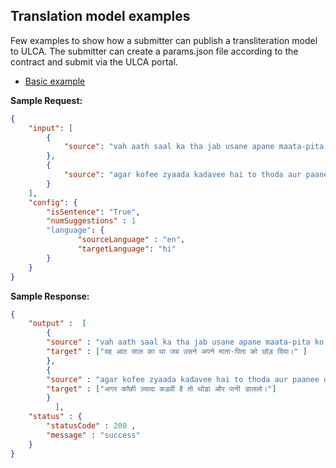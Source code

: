 ## Translation model examples
Few examples to show how a submitter can publish a transliteration model to ULCA. The submitter can create a params.json file according to the contract and submit via the ULCA portal.

* [Basic example](./basic)

**Sample Request:**
```json
{
    "input": [
        {
            "source": "vah aath saal ka tha jab usane apane maata-pita ko chhod diya."
        },
        {
            "source": "agar kofee zyaada kadavee hai to thoda aur paanee daalalo."
        }
    ],
    "config": {
        "isSentence": "True",
        "numSuggestions" : 1
        "language": {
               "sourceLanguage" : "en",
               "targetLanguage": "hi"
        }
    }
}
```

**Sample Response:**
```json
{
    "output" :  [
        {        
        "source" : "vah aath saal ka tha jab usane apane maata-pita ko chhod diya.",       
        "target" : ["वह आठ साल का था जब उसने अपने माता-पिता को छोड़ दिया।" ]      
        },
        {
        "source" : "agar kofee zyaada kadavee hai to thoda aur paanee daalalo.",       
        "target" : ["अगर कॉफ़ी ज़्यादा कड़वी है तो थोड़ा और पानी डाललो।"]
        }
          ],           
    "status" : {  
        "statusCode" : 200 ,
        "message" : "success"     
    }
}

```